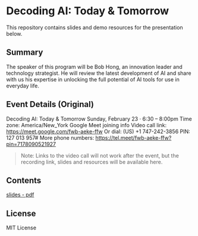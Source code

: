 # Decoding AI: Today & Tomorrow

This repository contains slides and demo resources for the presentation below.

## Summary

The speaker of this program will be Bob Hong, an innovation leader and technology strategist.  He will review the latest development of AI and share with us his expertise in unlocking the full potential of AI tools for use in everyday life.

## Event Details (Original)

Decoding AI: Today & Tomorrow
Sunday, February 23 · 6:30 – 8:00pm
Time zone: America/New_York
Google Meet joining info
Video call link: https://meet.google.com/fwb-aeke-ffw
Or dial: ‪(US) +1 747-242-3856‬ PIN: ‪127 013 957‬#
More phone numbers: https://tel.meet/fwb-aeke-ffw?pin=7178090521927

> Note: Links to the video call will not work after the event, but the recording link, slides and resources will be available here.

## Contents

[slides - pdf]()

## License

MIT License
